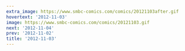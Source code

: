 ```yaml
---
extra_image: https://www.smbc-comics.com/comics/20121103after.gif
hovertext: '2012-11-03'
image: https://www.smbc-comics.com/comics/20121103.gif
next: '2012-11-04'
prev: '2012-11-02'
title: '2012-11-03'
---
```

